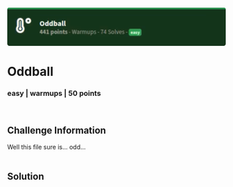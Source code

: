 ![](images/10-header.png)

# Oddball
### easy | warmups | 50 points  
<br/>

## Challenge Information
Well this file sure is... odd...
<br/><br />

## Solution